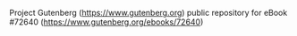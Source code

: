 Project Gutenberg (https://www.gutenberg.org) public repository
for eBook #72640 (https://www.gutenberg.org/ebooks/72640)
